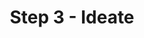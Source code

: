 ---
content_type: topic
ready: true
tags:
- design-thinking
- design-thinking-sprint
title: Step 3 - Ideate
---